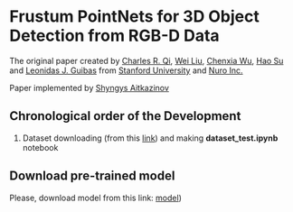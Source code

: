 # Frustum PointNets for 3D Object Detection from RGB-D Data
The original paper created by <a href="http://charlesrqi.com" target="_blank">Charles R. Qi</a>, <a href="http://www.cs.unc.edu/~wliu/" target="_black">Wei Liu</a>, <a href="http://www.cs.cornell.edu/~chenxiawu/" target="_blank">Chenxia Wu</a>, <a href="http://cseweb.ucsd.edu/~haosu/" target="_blank">Hao Su</a> and <a href="http://geometry.stanford.edu/member/guibas/" target="_blank">Leonidas J. Guibas</a> from <a href="http://www.stanford.edu" target="_blank">Stanford University</a> and <a href="http://nuro.ai" target="_blank">Nuro Inc.</a>

Paper implemented by <a href="https://www.linkedin.com/in/shyngys-aitkazinov-00496b193" target="_blank"> Shyngys Aitkazinov</a>


## Chronological order of the Development

1. Dataset downloading (from this <a href="https://shapenet.cs.stanford.edu/media/frustum_data.zip" target="_blank"> link</a>) and making __dataset_test.ipynb__ notebook 





## Download pre-trained model
Please, download model from this link: <a href="https://drive.google.com/file/d/1UaGkicn9PQC42-o8hvR7DZALY_GyY9ia/view?usp=sharing" target="_blank"> model</a>)
